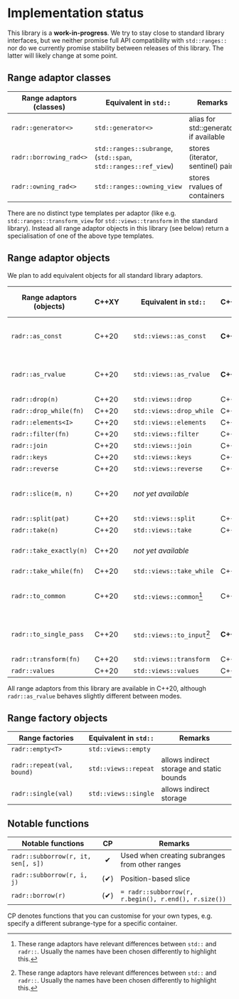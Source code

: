 # Implementation status

This library is a **work-in-progress**.
We try to stay close to standard library interfaces, but we neither promise full API compatibility with `std::ranges::` nor do we currently promise stability between releases of this library.
The latter will likely change at some point.

## Range adaptor classes


| Range adaptors (classes)   | Equivalent in `std::`                                           | Remarks                                         |
|----------------------------|-----------------------------------------------------------------|-------------------------------------------------|
| `radr::generator<>`        | `std::generator<>`                                              | alias for std::generator if available           |
| `radr::borrowing_rad<>`    | `std::ranges::subrange`, (`std::span`, `std::ranges::ref_view`) | stores (iterator, sentinel) pair                |
| `radr::owning_rad<>`       | `std::ranges::owning_view`                                      | stores rvalues of containers                    |

There are no distinct type templates per adaptor (like e.g. `std::ranges::transform_view` for `std::views::transform` in the standard library).
Instead all range adaptor objects in this library (see below) return a specialisation of one of the above type templates.

## Range adaptor objects

We plan to add equivalent objects for all standard library adaptors.

| Range adaptors (objects) | C++XY | | Equivalent in `std::`          | C++XY     | Differences of `radr` objects            |
|--------------------------|-------|-|--------------------------------|-----------|------------------------------------------|
| `radr::as_const`         | C++20 | | `std::views::as_const`         | **C++23** | make the range *and* its elements const  |
| `radr::as_rvalue`        | C++20 | | `std::views::as_rvalue`        | **C++23** | *returns only input ranges in C++20      |
| `radr::drop(n)`          | C++20 | | `std::views::drop`             | C++20     |                                          |
| `radr::drop_while(fn)`   | C++20 | | `std::views::drop_while`       | C++20     |                                          |
| `radr::elements<I>`      | C++20 | | `std::views::elements`         | C++20     |                                          |
| `radr::filter(fn)`       | C++20 | | `std::views::filter`           | C++20     |                                          |
| `radr::join`             | C++20 | | `std::views::join`             | C++20     |                                          |
| `radr::keys`             | C++20 | | `std::views::keys`             | C++20     |                                          |
| `radr::reverse`          | C++20 | | `std::views::reverse`          | C++20     |                                          |
| `radr::slice(m, n)`      | C++20 | | *not yet available*            |           | get subrange between m and n             |
| `radr::split(pat)`       | C++20 | | `std::views::split`            | C++20     |                                          |
| `radr::take(n)`          | C++20 | | `std::views::take`             | C++20     |                                          |
| `radr::take_exactly(n)`  | C++20 | | *not yet available*            |           | turns unsized into sized                 |
| `radr::take_while(fn)`   | C++20 | | `std::views::take_while`       | C++20     |                                          |
| `radr::to_common`        | C++20 | | `std::views::common`[^diff]    | C++20     | turns non-common into common             |
| `radr::to_single_pass`   | C++20 | | `std::views::to_input`[^diff]  | **C++26** | demotes range category to input          |
| `radr::transform(fn)`    | C++20 | | `std::views::transform`        | C++20     |                                          |
| `radr::values`           | C++20 | | `std::views::values`           | C++20     |                                          |


All range adaptors from this library are available in C++20, although `radr::as_rvalue` behaves slightly different between modes.

[^diff]: These range adaptors have relevant differences between `std::` and `radr::`. Usually the names have been chosen differently to highlight this.

## Range factory objects

| Range factories               | Equivalent in `std::`   | Remarks                                              |
|-------------------------------|-------------------------|------------------------------------------------------|
| `radr::empty<T>`              | `std::views::empty`     |                                                      |
| `radr::repeat(val, bound)`    | `std::views::repeat`    | allows indirect storage and static bounds            |
| `radr::single(val)`           | `std::views::single`    | allows indirect storage                              |

## Notable functions

| Notable functions                  | CP   | Remarks                                              |
|------------------------------------|:----:|------------------------------------------------------|
| `radr::subborrow(r, it, sen[, s])` | ✔   | Used when creating subranges from other ranges        |
| `radr::subborrow(r, i, j)`         | (✔) | Position-based slice                                  |
| `radr::borrow(r)`                  | (✔) | `= radr::subborrow(r, r.begin(), r.end(), r.size())`  |

CP denotes functions that you can customise for your own types, e.g. specify a different subrange-type for a specific container.

